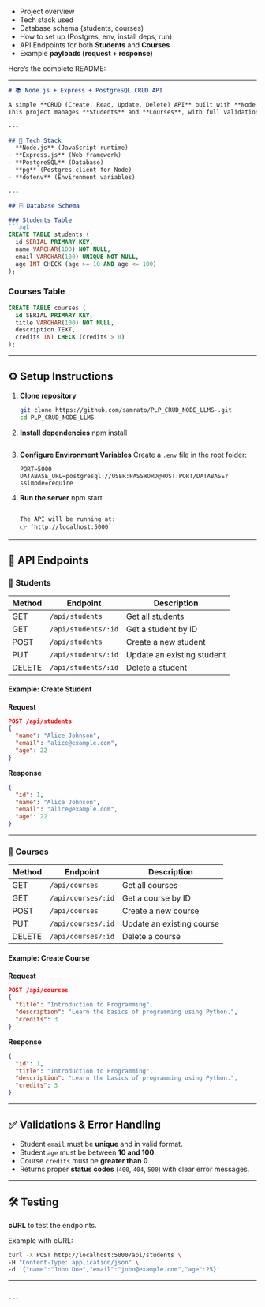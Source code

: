 

* Project overview
* Tech stack used
* Database schema (students, courses)
* How to set up (Postgres, env, install deps, run)
* API Endpoints for both **Students** and **Courses**
* Example **payloads (request + response)**

Here’s the complete README:

---

````markdown
# 📚 Node.js + Express + PostgreSQL CRUD API

A simple **CRUD (Create, Read, Update, Delete) API** built with **Node.js, Express, and PostgreSQL**.  
This project manages **Students** and **Courses**, with full validation and error handling.

---

## 🚀 Tech Stack
- **Node.js** (JavaScript runtime)
- **Express.js** (Web framework)
- **PostgreSQL** (Database)
- **pg** (Postgres client for Node)
- **dotenv** (Environment variables)

---

## 🗄️ Database Schema

### Students Table
```sql
CREATE TABLE students (
  id SERIAL PRIMARY KEY,
  name VARCHAR(100) NOT NULL,
  email VARCHAR(100) UNIQUE NOT NULL,
  age INT CHECK (age >= 10 AND age <= 100)
);
````

### Courses Table

```sql
CREATE TABLE courses (
  id SERIAL PRIMARY KEY,
  title VARCHAR(100) NOT NULL,
  description TEXT,
  credits INT CHECK (credits > 0)
);
```

---

## ⚙️ Setup Instructions

1. **Clone repository**

   ```bash
   git clone https://github.com/samrato/PLP_CRUD_NODE_LLMS-.git
   cd PLP_CRUD_NODE_LLMS
   ```
2. **Install dependencies**
   npm install
   ```

3. **Configure Environment Variables**
   Create a `.env` file in the root folder:

   ```env
   PORT=5000
   DATABASE_URL=postgresql://USER:PASSWORD@HOST:PORT/DATABASE?sslmode=require
   ```

4. **Run the server**
   npm start
   ```

   The API will be running at:
   👉 `http://localhost:5000`

---

## 📌 API Endpoints

### 🔹 Students

| Method | Endpoint            | Description                |
| ------ | ------------------- | -------------------------- |
| GET    | `/api/students`     | Get all students           |
| GET    | `/api/students/:id` | Get a student by ID        |
| POST   | `/api/students`     | Create a new student       |
| PUT    | `/api/students/:id` | Update an existing student |
| DELETE | `/api/students/:id` | Delete a student           |

#### Example: Create Student

**Request**

```json
POST /api/students
{
  "name": "Alice Johnson",
  "email": "alice@example.com",
  "age": 22
}
```

**Response**

```json
{
  "id": 1,
  "name": "Alice Johnson",
  "email": "alice@example.com",
  "age": 22
}
```

---

### 🔹 Courses

| Method | Endpoint           | Description               |
| ------ | ------------------ | ------------------------- |
| GET    | `/api/courses`     | Get all courses           |
| GET    | `/api/courses/:id` | Get a course by ID        |
| POST   | `/api/courses`     | Create a new course       |
| PUT    | `/api/courses/:id` | Update an existing course |
| DELETE | `/api/courses/:id` | Delete a course           |

#### Example: Create Course

**Request**

```json
POST /api/courses
{
  "title": "Introduction to Programming",
  "description": "Learn the basics of programming using Python.",
  "credits": 3
}
```

**Response**

```json
{
  "id": 1,
  "title": "Introduction to Programming",
  "description": "Learn the basics of programming using Python.",
  "credits": 3
}
```

---

## ✅ Validations & Error Handling

* Student `email` must be **unique** and in valid format.
* Student `age` must be between **10 and 100**.
* Course `credits` must be **greater than 0**.
* Returns proper **status codes** (`400`, `404`, `500`) with clear error messages.

---

## 🛠️ Testing

 **cURL** to test the endpoints.

Example with cURL:

```bash
curl -X POST http://localhost:5000/api/students \
-H "Content-Type: application/json" \
-d '{"name":"John Doe","email":"john@example.com","age":25}'
```

---


```

---


